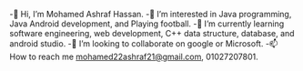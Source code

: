 -👋 Hi, I’m Mohamed Ashraf Hassan.
-👀 I’m interested in Java programming, Java Android development, and Playing football.
-🌱 I’m currently learning software engineering, web development, C++ data structure, database, and android studio.
-💞️ I’m looking to collaborate on google or Microsoft.
-📫 How to reach me mohamed22ashraf21@gmail.com, 01027207801.
